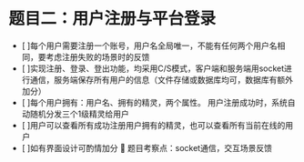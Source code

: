 ﻿# 题目二：用户注册与平台登录
- [ ]每个用户需要注册一个账号，用户名全局唯一，不能有任何两个用户名相同，要考虑注册失败的场景时的反馈
- [ ]实现注册、登录、登出功能，均采用C/S模式，客户端和服务端用socket进行通信，服务端保存所有用户的信息（文件存储或数据库均可，数据库有额外加分）
- [ ]每个用户拥有：用户名、拥有的精灵，两个属性。 用户注册成功时，系统自动随机分发三个1级精灵给用户
- [ ]用户可以查看所有成功注册用户拥有的精灵，也可以查看所有当前在线的用户
- [ ]如有界面设计可酌情加分
	题目考察点：socket通信，交互场景反馈

